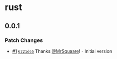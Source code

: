 # rust

## 0.0.1

### Patch Changes

- [#1](https://github.com/MrSquaare/changesets-non-npm-example/pull/1) [`6221d65`](https://github.com/MrSquaare/changesets-non-npm-example/commit/6221d65da0cea69316a498224a6f8c642ea18fe1) Thanks [@MrSquaare](https://github.com/MrSquaare)! - Initial version
